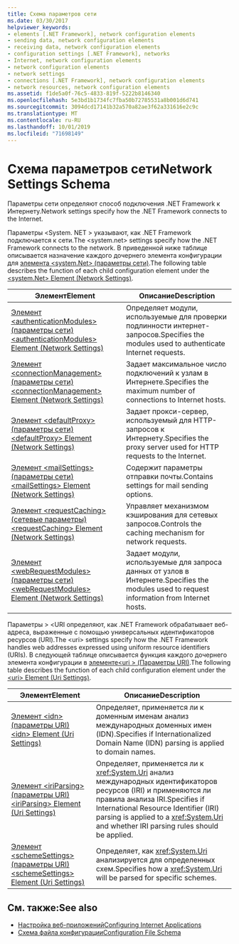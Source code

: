 ```yaml
---
title: Схема параметров сети
ms.date: 03/30/2017
helpviewer_keywords:
- elements [.NET Framework], network configuration elements
- sending data, network configuration elements
- receiving data, network configuration elements
- configuration settings [.NET Framework], networks
- Internet, network configuration elements
- network configuration elements
- network settings
- connections [.NET Framework], network configuration elements
- network resources, network configuration elements
ms.assetid: f1de5a0f-76c5-4833-819f-5222b8146340
ms.openlocfilehash: 5e3bd1b1734fc7fba50b72785531a8b001d6d741
ms.sourcegitcommit: 3094dcd17141b32a570a82ae3f62a331616e2c9c
ms.translationtype: MT
ms.contentlocale: ru-RU
ms.lasthandoff: 10/01/2019
ms.locfileid: "71698149"
---
```

# <a name="network-settings-schema"></a><span data-ttu-id="94491-102">Схема параметров сети</span><span class="sxs-lookup"><span data-stu-id="94491-102">Network Settings Schema</span></span>
<span data-ttu-id="94491-103">Параметры сети определяют способ подключения .NET Framework к Интернету.</span><span class="sxs-lookup"><span data-stu-id="94491-103">Network settings specify how the .NET Framework connects to the Internet.</span></span>

<span data-ttu-id="94491-104">Параметры \<System. NET > указывают, как .NET Framework подключается к сети.</span><span class="sxs-lookup"><span data-stu-id="94491-104">The \<system.net> settings specify how the .NET Framework connects to the network.</span></span> <span data-ttu-id="94491-105">В приведенной ниже таблице описывается назначение каждого дочернего элемента конфигурации для [элемента \<system.Net> (параметры сети)](system-net-element-network-settings.md).</span><span class="sxs-lookup"><span data-stu-id="94491-105">The following table describes the function of each child configuration element under the [\<system.Net> Element (Network Settings)](system-net-element-network-settings.md).</span></span>  
  
|<span data-ttu-id="94491-106">Элемент</span><span class="sxs-lookup"><span data-stu-id="94491-106">Element</span></span>|<span data-ttu-id="94491-107">Описание</span><span class="sxs-lookup"><span data-stu-id="94491-107">Description</span></span>|  
|-------------|-----------------|  
|[<span data-ttu-id="94491-108">Элемент \<authenticationModules> (параметры сети)</span><span class="sxs-lookup"><span data-stu-id="94491-108">\<authenticationModules> Element (Network Settings)</span></span>](authenticationmodules-element-network-settings.md)|<span data-ttu-id="94491-109">Определяет модули, используемые для проверки подлинности интернет-запросов.</span><span class="sxs-lookup"><span data-stu-id="94491-109">Specifies the modules used to authenticate Internet requests.</span></span>|  
|[<span data-ttu-id="94491-110">Элемент \<connectionManagement> (параметры сети)</span><span class="sxs-lookup"><span data-stu-id="94491-110">\<connectionManagement> Element (Network Settings)</span></span>](connectionmanagement-element-network-settings.md)|<span data-ttu-id="94491-111">Задает максимальное число подключений к узлам в Интернете.</span><span class="sxs-lookup"><span data-stu-id="94491-111">Specifies the maximum number of connections to Internet hosts.</span></span>|  
|[<span data-ttu-id="94491-112">Элемент \<defaultProxy> (параметры сети)</span><span class="sxs-lookup"><span data-stu-id="94491-112">\<defaultProxy> Element (Network Settings)</span></span>](defaultproxy-element-network-settings.md)|<span data-ttu-id="94491-113">Задает прокси-сервер, используемый для HTTP-запросов к Интернету.</span><span class="sxs-lookup"><span data-stu-id="94491-113">Specifies the proxy server used for HTTP requests to the Internet.</span></span>|  
|[<span data-ttu-id="94491-114">Элемент \<mailSettings> (параметры сети)</span><span class="sxs-lookup"><span data-stu-id="94491-114">\<mailSettings> Element (Network Settings)</span></span>](mailsettings-element-network-settings.md)|<span data-ttu-id="94491-115">Содержит параметры отправки почты.</span><span class="sxs-lookup"><span data-stu-id="94491-115">Contains settings for mail sending options.</span></span>|  
|[<span data-ttu-id="94491-116">Элемент \<requestCaching> (сетевые параметры)</span><span class="sxs-lookup"><span data-stu-id="94491-116">\<requestCaching> Element (Network Settings)</span></span>](requestcaching-element-network-settings.md)|<span data-ttu-id="94491-117">Управляет механизмом кэширования для сетевых запросов.</span><span class="sxs-lookup"><span data-stu-id="94491-117">Controls the caching mechanism for network requests.</span></span>|  
|[<span data-ttu-id="94491-118">Элемент \<webRequestModules> (параметры сети)</span><span class="sxs-lookup"><span data-stu-id="94491-118">\<webRequestModules> Element (Network Settings)</span></span>](webrequestmodules-element-network-settings.md)|<span data-ttu-id="94491-119">Задает модули, используемые для запроса данных от узлов в Интернете.</span><span class="sxs-lookup"><span data-stu-id="94491-119">Specifies the modules used to request information from Internet hosts.</span></span>|  
  
<span data-ttu-id="94491-120">Параметры > \<URI определяют, как .NET Framework обрабатывает веб-адреса, выраженные с помощью универсальных идентификаторов ресурсов (URI).</span><span class="sxs-lookup"><span data-stu-id="94491-120">The \<uri> settings specify how the .NET Framework handles web addresses expressed using uniform resource identifiers (URIs).</span></span> <span data-ttu-id="94491-121">В следующей таблице описывается функция каждого дочернего элемента конфигурации в [элементе\<uri > (Параметры URI)](uri-element-uri-settings.md).</span><span class="sxs-lookup"><span data-stu-id="94491-121">The following table describes the function of each child configuration element under the [\<uri> Element (Uri Settings)](uri-element-uri-settings.md).</span></span>  
  
|<span data-ttu-id="94491-122">Элемент</span><span class="sxs-lookup"><span data-stu-id="94491-122">Element</span></span>|<span data-ttu-id="94491-123">Описание</span><span class="sxs-lookup"><span data-stu-id="94491-123">Description</span></span>|  
|-------------|-----------------|  
|[<span data-ttu-id="94491-124">Элемент \<idn> (параметры URI)</span><span class="sxs-lookup"><span data-stu-id="94491-124">\<idn> Element (Uri Settings)</span></span>](idn-element-uri-settings.md)|<span data-ttu-id="94491-125">Определяет, применяется ли к доменным именам анализ международных доменных имен (IDN).</span><span class="sxs-lookup"><span data-stu-id="94491-125">Specifies if Internationalized Domain Name (IDN) parsing is applied to domain names.</span></span>|  
|[<span data-ttu-id="94491-126">Элемент \<iriParsing> (параметры URI)</span><span class="sxs-lookup"><span data-stu-id="94491-126">\<iriParsing> Element (Uri Settings)</span></span>](iriparsing-element-uri-settings.md)|<span data-ttu-id="94491-127">Определяет, применяется ли к <xref:System.Uri> анализ международных идентификаторов ресурсов (IRI) и применяются ли правила анализа IRI.</span><span class="sxs-lookup"><span data-stu-id="94491-127">Specifies if International Resource Identifier (IRI) parsing is applied to a <xref:System.Uri> and whether IRI parsing rules should be applied.</span></span>|  
|[<span data-ttu-id="94491-128">Элемент \<schemeSettings> (параметры URI)</span><span class="sxs-lookup"><span data-stu-id="94491-128">\<schemeSettings> Element (Uri Settings)</span></span>](schemesettings-element-uri-settings.md)|<span data-ttu-id="94491-129">Определяет, как <xref:System.Uri> анализируется для определенных схем.</span><span class="sxs-lookup"><span data-stu-id="94491-129">Specifies how a <xref:System.Uri> will be parsed for specific schemes.</span></span>|  
  
## <a name="see-also"></a><span data-ttu-id="94491-130">См. также:</span><span class="sxs-lookup"><span data-stu-id="94491-130">See also</span></span>

- [<span data-ttu-id="94491-131">Настройка веб-приложений</span><span class="sxs-lookup"><span data-stu-id="94491-131">Configuring Internet Applications</span></span>](../../../network-programming/configuring-internet-applications.md)
- [<span data-ttu-id="94491-132">Схема файла конфигурации</span><span class="sxs-lookup"><span data-stu-id="94491-132">Configuration File Schema</span></span>](../index.md)
